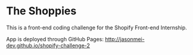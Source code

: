 # The Shoppies

This is a front-end coding challenge for the Shopify Front-end Internship.

App is deployed through GitHub Pages: http://jasonmei-dev.github.io/shopify-challenge-2
